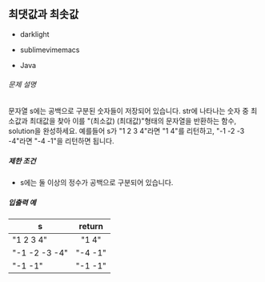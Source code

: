 ## 최댓값과 최솟값

- darklight

- sublimevimemacs

- Java 

###### 문제 설명

문자열 s에는 공백으로 구분된 숫자들이 저장되어 있습니다. str에 나타나는 숫자 중 최소값과 최대값을 찾아 이를 "(최소값) (최대값)"형태의 문자열을 반환하는 함수, solution을 완성하세요.
예를들어 s가 "1 2 3 4"라면 "1 4"를 리턴하고, "-1 -2 -3 -4"라면 "-4 -1"을 리턴하면 됩니다.

##### 제한 조건

- s에는 둘 이상의 정수가 공백으로 구분되어 있습니다.

##### 입출력 예

| s             | return  |
| ------------- | :-----: |
| "1 2 3 4"     |  "1 4"  |
| "-1 -2 -3 -4" | "-4 -1" |
| "-1 -1"       | "-1 -1" |